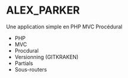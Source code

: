 # ALEX_PARKER


Une application simple en PHP MVC Procédural
- PHP
- MVC
- Procdural
- Versionning (GITKRAKEN)
- Partials
- Sous-routers